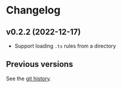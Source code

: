 # Changelog

## v0.2.2 (2022-12-17)

- Support loading `.ts` rules from a directory

## Previous versions

See the [git history](https://github.com/eslint-community/eslint-plugin-rulesdir).
